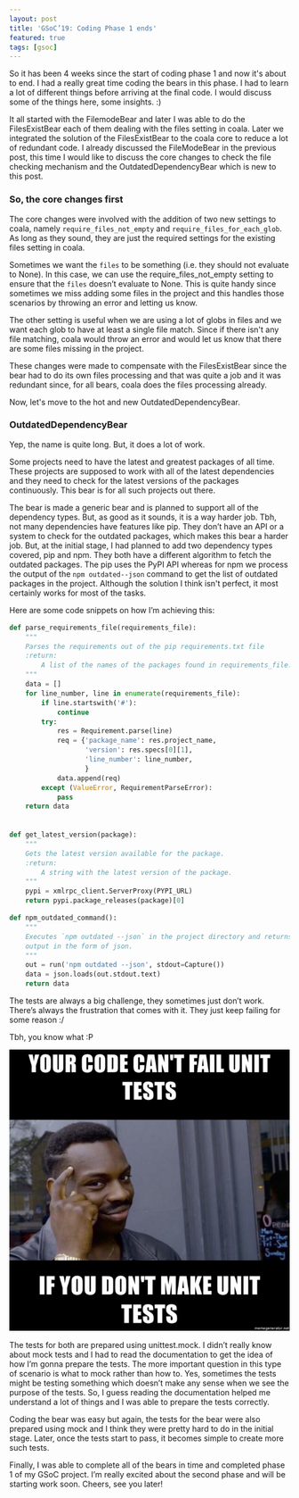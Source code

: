 ```yaml
---
layout: post
title: 'GSoC’19: Coding Phase 1 ends'
featured: true
tags: [gsoc]
---
```


So it has been 4 weeks since the start of coding phase 1 and now it's about to
end. I had a really great time coding the bears in this phase. I had to learn a
lot of different things before arriving at the final code. I would discuss some
of the things here, some insights. :)

It all started with the FilemodeBear and later I was able to do the
FilesExistBear each of them dealing with the files setting in coala. Later we
integrated the solution of the FilesExistBear to the coala core to reduce a lot
of redundant code. I already discussed the FileModeBear in the previous post,
this time I would like to discuss the core changes to check the file checking
mechanism and the OutdatedDependencyBear which is new to this post.

### So, the core changes first

The core changes were involved with the addition of two new settings to coala,
namely `require_files_not_empty` and `require_files_for_each_glob`. As long as
they sound, they are just the required settings for the existing files setting
in coala.

Sometimes we want the `files` to be something (i.e. they should not evaluate to
None). In this case, we can use the require_files_not_empty setting to ensure
that the `files` doesn’t evaluate to None. This is quite handy since sometimes
we miss adding some files in the project and this handles those scenarios by
throwing an error and letting us know.

The other setting is useful when we are using a lot of globs in files and we
want each glob to have at least a single file match. Since if there isn't any
file matching, coala would throw an error and would let us know that there are
some files missing in the project.

These changes were made to compensate with the FilesExistBear since the bear had
to do its own files processing and that was quite a job and it was redundant
since, for all bears, coala does the files processing already.

Now, let's move to the hot and new OutdatedDependencyBear.

### OutdatedDependencyBear

Yep, the name is quite long. But, it does a lot of work.

Some projects need to have the latest and greatest packages of all time. These
projects are supposed to work with all of the latest dependencies and they need
to check for the latest versions of the packages continuously. This bear is for
all such projects out there.

The bear is made a generic bear and is planned to support all of the dependency
types. But, as good as it sounds, it is a way harder job. Tbh, not many
dependencies have features like pip. They don’t have an API or a system to check
for the outdated packages, which makes this bear a harder job. But, at the
initial stage, I had planned to add two dependency types covered, pip and npm.
They both have a different algorithm to fetch the outdated packages. The pip
uses the PyPI API whereas for npm we process the output of the
`npm outdated--json` command to get the list of outdated packages in the
project. Although the solution I think isn't perfect, it most certainly works
for most of the tasks.

Here are some code snippets on how I’m achieving this:

```py
def parse_requirements_file(requirements_file):
    """
    Parses the requirements out of the pip requirements.txt file
    :return:
        A list of the names of the packages found in requirements_file.
    """
    data = []
    for line_number, line in enumerate(requirements_file):
        if line.startswith('#'):
            continue
        try:
            res = Requirement.parse(line)
            req = {'package_name': res.project_name,
                   'version': res.specs[0][1],
                   'line_number': line_number,
                   }
            data.append(req)
        except (ValueError, RequirementParseError):
            pass
    return data


def get_latest_version(package):
    """
    Gets the latest version available for the package.
    :return:
        A string with the latest version of the package.
    """
    pypi = xmlrpc_client.ServerProxy(PYPI_URL)
    return pypi.package_releases(package)[0]

```

```py
def npm_outdated_command():
    """
    Executes `npm outdated --json` in the project directory and returns the
    output in the form of json.
    """
    out = run('npm outdated --json', stdout=Capture())
    data = json.loads(out.stdout.text)
    return data

```

The tests are always a big challenge, they sometimes just don’t work. There’s
always the frustration that comes with it. They just keep failing for some
reason :/

Tbh, you know what :P

![meme1](/images/posts/joke1.jpg "I know this is a very old meme, but I guess it's still fun to add this :P")

The tests for both are prepared using unittest.mock. I didn’t really know about
mock tests and I had to read the documentation to get the idea of how I’m gonna
prepare the tests. The more important question in this type of scenario is what
to mock rather than how to. Yes, sometimes the tests might be testing something
which doesn’t make any sense when we see the purpose of the tests. So, I guess
reading the documentation helped me understand a lot of things and I was able to
prepare the tests correctly.

Coding the bear was easy but again, the tests for the bear were also prepared
using mock and I think they were pretty hard to do in the initial stage. Later,
once the tests start to pass, it becomes simple to create more such tests.

Finally, I was able to complete all of the bears in time and completed phase 1
of my GSoC project. I’m really excited about the second phase and will be
starting work soon. Cheers, see you later!
